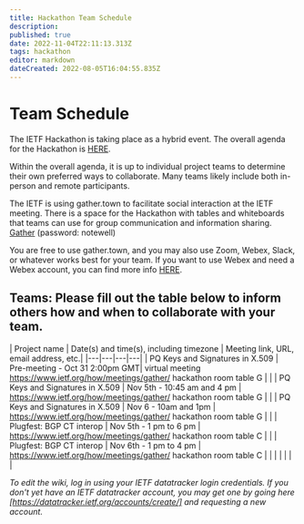 ```yaml
---
title: Hackathon Team Schedule
description: 
published: true
date: 2022-11-04T22:11:13.313Z
tags: hackathon
editor: markdown
dateCreated: 2022-08-05T16:04:55.835Z
---
```


# Team Schedule

The IETF Hackathon is taking place as a hybrid event. The overall agenda for the Hackathon is [HERE](https://wiki.ietf.org/en/meeting/115/hackathon).

Within the overall agenda, it is up to individual project teams to determine their own preferred ways to collaborate. Many teams likely include both in-person and remote participants.

The IETF is using gather.town to facilitate social interaction at the IETF meeting. There is a space for the Hackathon with tables and whiteboards that teams can use for group communication and information sharing. [Gather](https://gather.town/app/L4fNNdm1NJa1sE2v/ietf)  (password: notewell)


You are free to use gather.town, and you may also use Zoom, Webex, Slack, or whatever works best for your team. If you want to use Webex and need a Webex account, you can find more info [HERE](https://wiki.ietf.org/en/meeting/115/hackathon#Webexsessionsforteams).

## Teams: Please fill out the table below to inform others how and when to collaborate with your team.

| Project name | Date(s) and time(s), including timezone | Meeting link, URL, email address, etc.|
|---|---|---|---|
|  PQ Keys and Signatures in X.509 |  Pre-meeting - Oct 31 2:00pm GMT|  virtual meeting https://www.ietf.org/how/meetings/gather/ hackathon room table G |   |
|  PQ Keys and Signatures in X.509   | Nov 5th - 10:45 am and 4 pm  | https://www.ietf.org/how/meetings/gather/ hackathon room table G  |   |
| PQ Keys and Signatures in X.509  | Nov 6 - 10am and 1pm  |  https://www.ietf.org/how/meetings/gather/ hackathon room table G  |   |
| Plugfest: BGP CT interop   | Nov 5th - 1 pm to 6 pm  | https://www.ietf.org/how/meetings/gather/ hackathon room table C  |   |
| Plugfest: BGP CT interop   | Nov 6th - 1 pm to 4 pm  | https://www.ietf.org/how/meetings/gather/ hackathon room table C  |   |
|   |   |   |   |


*To edit the wiki, log in using your IETF datatracker login credentials. If you don't yet have an IETF datatracker account, you may get one by going here [https://datatracker.ietf.org/accounts/create/] and requesting a new account.*